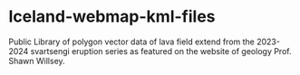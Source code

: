 # Iceland-webmap-kml-files
Public Library of polygon vector data of lava field extend from the 2023-2024 svartsengi eruption series as featured on the website of geology Prof. Shawn Willsey. 
